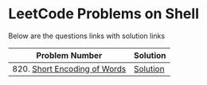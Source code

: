 # LeetCode Problems on Shell
Below are the questions links with solution links


|Problem Number|Solution|
|--------------|--------|
|820. [Short Encoding of Words](https://leetcode.com/problems/short-encoding-of-words)|[Solution](https://github.com/HarshOza36/LeetCode_Problems/blob/main/Trie/P820%20-%20shortEncodingOfWords.py)|